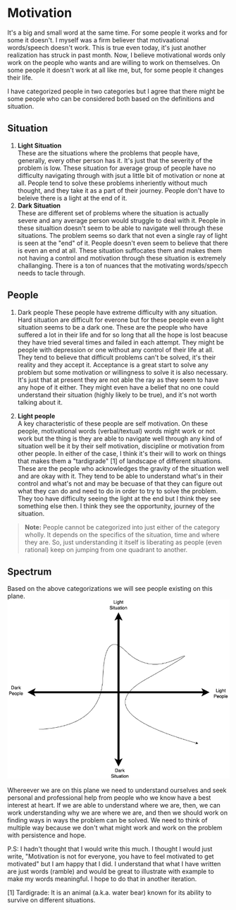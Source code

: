 # Motivation

It's a big and small word at the same time. For some people it works and for some it doesn't. I myself was a firm believer that motivaational words/speech doesn't work. This is true even today, it's just another realization has struck in past month. Now, I believe motivational words only work on the people who wants and are willing to work on themselves. On some people it doesn't work at all like me, but, for some people it changes their life.  

I have categorized people in two categories but I agree that there might be some people who can be considered both based on the definitions and situation.

## Situation
1. **Light Situation**  
   These are the situations where the problems that people have, generally, every other person has it. It's just that the severity of the problem is low. These situation for average group of people have no difficulty navigating through with jsut a little bit of motivation or none at all. People tend to solve these problems inheriently without much thought, and they take it as a part of their journey. People don't have to beleive there is a light at the end of it.
2. **Dark Situation**  
   These are different set of problems where the situation is actually severe and any average person would struggle to deal with it. People in these situaltion doesn't seem to be able to navigate well through these situations. The problem seems so dark that not even a single ray of light is seen at the "end" of it. People doesn't even seem to believe that there is even an end at all. These situation suffocates them and makes them not having a control and motivation through these situation is extremely challanging. There is a ton of nuances that the motivating words/specch needs to tacle through.

## People
1. Dark people
   These people have extreme difficulty with any situation. Hard situation are difficult for everone but for these people even a light situation seems to be a dark one. These are the people who have suffered a lot in their life and for so long that all the hope is lost beacuse they have tried several times and failed in each attempt. They might be people with depression or one without any control of their life at all. They tend to believe that difficult problems can't be solved, it's their reality and they accept it. Acceptance is a great start to solve any problem but some motivation or willingness to solve it is also necessary. It's just that at present they are not able the ray as they seem to have any hope of it either. They might even have a belief that no one could understand their situation (highly likely to be true), and it's not worth talking about it.

3. **Light people**  
   A key characteristic of these people are self motivation. On these people, motivational words (verbal/textual) words might work or not work but the thing is they are able to navigate well through any kind of situation well be it by their self motivation, discipline or motivation from other people. In either of the case, I think it's their will to work on things that makes them a "tardigrade" [1] of landscape of different situations. These are the people who acknowledges the gravity of the situation well and are okay with it. They tend to be able to understand what's in their control and what's not and may be becuase of that they can figure out what they can do and need to do in order to try to solve the problem. They too have difficulty seeing the light at the end but I think they see something else then. I think they see the opportunity, journey of the situation.


> **Note:** People cannot be categorized into just either of the category wholly. It depends on the specifics of the situation, time and where they are. So, just understanding it itself is liberating as people (even rational) keep on jumping from one quadrant to another.

## Spectrum
Based on the above categorizations we will see people existing on this plane.
![Motivation Plane](assets/posts/motivation-plane.png)


Whereever we are on this plane we need to understand ourselves and seek personal and professional help from people who we know have a best interest at heart. If we are able to understand where we are, then, we can work understanding why we are where we are, and then we should work on finding ways in ways the problem can be solved. We need to think of multiple way because we don't what might work and work on the problem with persistence and hope.


P.S: I hadn't thought that I would write this much. I thought I would just write, "Motivation is not for everyone, you have to feel motivated to get motivated" but I am happy that I did. I understand that what I have written are just words (ramble) and would be great to illustrate with example to make my words meaningful. I hope to do that in another iteration.

[1] Tardigrade: It is an animal (a.k.a. water bear) known for its ability to survive on different situations.
